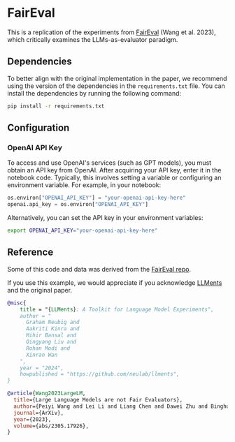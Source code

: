 # FairEval

This is a replication of the experiments from
[FairEval](https://arxiv.org/abs/2305.17926) (Wang et al. 2023), which
critically examines the LLMs-as-evaluator paradigm.

## Dependencies

To better align with the original implementation in the paper,
we recommend using the version of the dependencies in the `requirements.txt` file. You can install the dependencies by running the following command:

```bash
pip install -r requirements.txt
```

## Configuration

### OpenAI API Key

To access and use OpenAI's services (such as GPT models), you must obtain an API key from OpenAI. After acquiring your API key, enter it in the notebook code. Typically, this involves setting a variable or configuring an environment variable. For example, in your notebook:

```python
os.environ["OPENAI_API_KEY"] = "your-openai-api-key-here"
openai.api_key = os.environ["OPENAI_API_KEY"]
```

Alternatively, you can set the API key in your environment variables:

```bash
export OPENAI_API_KEY="your-openai-api-key-here"
```

## Reference

Some of this code and data was derived from the
[FairEval repo](https://github.com/i-eval/faireval).

If you use this example, we would appreciate if you acknowledge
[LLMents](https://github.com/neulab/llments) and the original paper.

```bibtex
@misc{
    title = "{LLMents}: A Toolkit for Language Model Experiments",
    author = "
      Graham Neubig and
      Aakriti Kinra and
      Mihir Bansal and
      Qingyang Liu and
      Rohan Modi and
      Xinran Wan
    ",
    year = "2024",
    howpublished = "https://github.com/neulab/llments",
}
```

```bibtex
@article{Wang2023LargeLM,
  title={Large Language Models are not Fair Evaluators},
  author={Peiyi Wang and Lei Li and Liang Chen and Dawei Zhu and Binghuai Lin and Yunbo Cao and Qi Liu and Tianyu Liu and Zhifang Sui},
  journal={ArXiv},
  year={2023},
  volume={abs/2305.17926},
}
```
